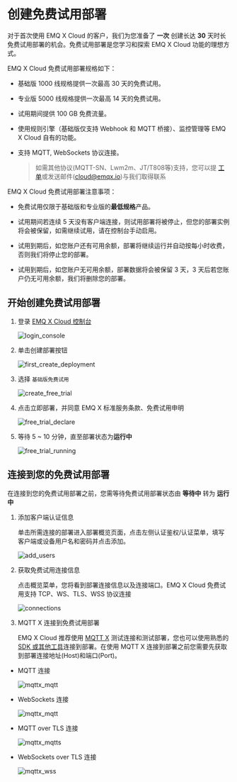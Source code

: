 # 创建免费试用部署


对于首次使用 EMQ X Cloud 的客户，我们为您准备了 **一次** 创建长达 **30** 天时长免费试用部署的机会。免费试用部署是您学习和探索 EMQ X Cloud 功能的理想方式。

EMQ X Cloud 免费试用部署规格如下：

* 基础版 1000 线规格提供一次最高 30 天的免费试用。

* 专业版 5000 线规格提供一次最高 14 天的免费试用。

* 试用期间提供 100 GB 免费流量。

* 使用规则引擎（基础版仅支持 Webhook 和 MQTT 桥接）、监控管理等 EMQ X Cloud 自有的功能。

* 支持 MQTT, WebSockets 协议连接。
  
  > 如需其他协议(MQTT-SN、Lwm2m、JT/T808等)支持，您可以提 [工单](../feature/tickets.md)或发送邮件(cloud@emqx.io)与我们取得联系


EMQ X Cloud 免费试用部署注意事项：

* 免费试用仅限于基础版和专业版的**最低规格**产品。

* 试用期间若连续 5 天没有客户端连接，则试用部署将被停止，但您的部署实例将会被保留，如需继续试用，请在控制台手动启用。

* 试用到期后，如您账户还有可用余额，部署将继续运行并自动按每小时收费，否则我们将停止您的部署。

* 试用到期后，如您账户无可用余额，部署数据将会被保留 3 天，3 天后若您账户仍无可用余额，我们将删除您的部署。



## 开始创建免费试用部署

1. 登录 [EMQ X Cloud 控制台](https://accounts.emqx.cn/signin?continue=https://cloud.emqx.com/console/)

   ![login_console](./_assets/login.png)

2. 单击创建部署按钮

   ![first_create_deployment](./_assets/first_create_deployment.png)

3. 选择 `基础版免费试用`

   ![create_free_trial](./_assets/create_free_trial.png)

4. 点击立即部署，并同意 EMQ X 标准服务条款、免费试用申明

   ![free_trial_declare](./_assets/free_trial_declare.png)

5. 等待 5 ~ 10 分钟，直至部署状态为**运行中**
   
   ![free_trial_running](./_assets/free_trial_running.png)



## 连接到您的免费试用部署

在连接到您的免费试用部署之前，您需等待免费试用部署状态由 **等待中** 转为 **运行中**


1. 添加客户端认证信息

   单击所需连接的部署进入部署概览页面，点击左侧认证鉴权/认证菜单，填写客户端或设备用户名和密码并点击添加。
   
   ![add_users](./_assets/add_users.png)

2. 获取免费试用连接信息
   
   点击概览菜单，您将看到部署连接信息以及连接端口。EMQ X Cloud 免费试用支持 TCP、WS、TLS、WSS 协议连接

   ![connections](./_assets/overview.png)

3. MQTT X 连接到免费试用部署

   EMQ X Cloud 推荐使用 [MQTT X](https://mqttx.app/zh/) 测试连接和测试部署，您也可以使用熟悉的[SDK 或其他工具](../connect_to_deployments/overview.md)连接到部署。在使用 MQTT X 连接到部署之前您需要先获取到部署连接地址(Host)和端口(Port)。

  * MQTT 连接

    ![mqttx_mqtt](./_assets/mqttx_mqtt.png)
  
  * WebSockets 连接
  
    ![mqttx_mqtt](./_assets/mqttx_ws.png)
  
  * MQTT over TLS 连接
  
    ![mqttx_mqtts](./_assets/mqttx_mqtts.png)
  
  * WebSockets over TLS 连接
  
    ![mqttx_wss](./_assets/mqttx_wss.png)




